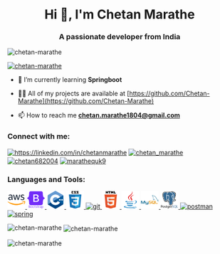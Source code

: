<h1 align="center">Hi 👋, I'm Chetan Marathe</h1>
<h3 align="center">A passionate developer from India</h3>

<p align="left"> <img src="https://komarev.com/ghpvc/?username=chetan-marathe&label=Profile%20views&color=0e75b6&style=flat" alt="chetan-marathe" /> </p>

<p align="left"> <a href="https://github.com/ryo-ma/github-profile-trophy"><img src="https://github-profile-trophy.vercel.app/?username=chetan-marathe" alt="chetan-marathe" /></a> </p>

- 🌱 I’m currently learning **Springboot**

- 👨‍💻 All of my projects are available at [https://github.com/Chetan-Marathe](https://github.com/Chetan-Marathe)

- 📫 How to reach me **chetan.marathe1804@gmail.com**

<h3 align="left">Connect with me:</h3>
<p align="left">
<a href="https://linkedin.com/in/https://linkedin.com/in/chetanmarathe" target="blank"><img align="center" src="https://raw.githubusercontent.com/rahuldkjain/github-profile-readme-generator/master/src/images/icons/Social/linked-in-alt.svg" alt="https://linkedin.com/in/chetanmarathe" height="30" width="40" /></a>
<a href="https://www.codechef.com/users/chetan_marathe" target="blank"><img align="center" src="https://cdn.jsdelivr.net/npm/simple-icons@3.1.0/icons/codechef.svg" alt="chetan_marathe" height="30" width="40" /></a>
<a href="https://www.leetcode.com/chetan682004" target="blank"><img align="center" src="https://raw.githubusercontent.com/rahuldkjain/github-profile-readme-generator/master/src/images/icons/Social/leet-code.svg" alt="chetan682004" height="30" width="40" /></a>
<a href="https://auth.geeksforgeeks.org/user/marathequk9" target="blank"><img align="center" src="https://raw.githubusercontent.com/rahuldkjain/github-profile-readme-generator/master/src/images/icons/Social/geeks-for-geeks.svg" alt="marathequk9" height="30" width="40" /></a>
</p>

<h3 align="left">Languages and Tools:</h3>
<p align="left"> <a href="https://aws.amazon.com" target="_blank" rel="noreferrer"> <img src="https://raw.githubusercontent.com/devicons/devicon/master/icons/amazonwebservices/amazonwebservices-original-wordmark.svg" alt="aws" width="40" height="40"/> </a> <a href="https://getbootstrap.com" target="_blank" rel="noreferrer"> <img src="https://raw.githubusercontent.com/devicons/devicon/master/icons/bootstrap/bootstrap-plain-wordmark.svg" alt="bootstrap" width="40" height="40"/> </a> <a href="https://www.w3schools.com/cpp/" target="_blank" rel="noreferrer"> <img src="https://raw.githubusercontent.com/devicons/devicon/master/icons/cplusplus/cplusplus-original.svg" alt="cplusplus" width="40" height="40"/> </a> <a href="https://www.w3schools.com/css/" target="_blank" rel="noreferrer"> <img src="https://raw.githubusercontent.com/devicons/devicon/master/icons/css3/css3-original-wordmark.svg" alt="css3" width="40" height="40"/> </a> <a href="https://git-scm.com/" target="_blank" rel="noreferrer"> <img src="https://www.vectorlogo.zone/logos/git-scm/git-scm-icon.svg" alt="git" width="40" height="40"/> </a> <a href="https://www.w3.org/html/" target="_blank" rel="noreferrer"> <img src="https://raw.githubusercontent.com/devicons/devicon/master/icons/html5/html5-original-wordmark.svg" alt="html5" width="40" height="40"/> </a> <a href="https://www.java.com" target="_blank" rel="noreferrer"> <img src="https://raw.githubusercontent.com/devicons/devicon/master/icons/java/java-original.svg" alt="java" width="40" height="40"/> </a> <a href="https://www.mysql.com/" target="_blank" rel="noreferrer"> <img src="https://raw.githubusercontent.com/devicons/devicon/master/icons/mysql/mysql-original-wordmark.svg" alt="mysql" width="40" height="40"/> </a> <a href="https://www.postgresql.org" target="_blank" rel="noreferrer"> <img src="https://raw.githubusercontent.com/devicons/devicon/master/icons/postgresql/postgresql-original-wordmark.svg" alt="postgresql" width="40" height="40"/> </a> <a href="https://postman.com" target="_blank" rel="noreferrer"> <img src="https://www.vectorlogo.zone/logos/getpostman/getpostman-icon.svg" alt="postman" width="40" height="40"/> </a> <a href="https://spring.io/" target="_blank" rel="noreferrer"> <img src="https://www.vectorlogo.zone/logos/springio/springio-icon.svg" alt="spring" width="40" height="40"/> </a> </p>

<p><img align="left" src="https://github-readme-stats.vercel.app/api/top-langs?username=chetan-marathe&show_icons=true&locale=en&layout=compact" alt="chetan-marathe" /></p>

<p>&nbsp;<img align="center" src="https://github-readme-stats.vercel.app/api?username=chetan-marathe&show_icons=true&locale=en" alt="chetan-marathe" /></p>

<p><img align="center" src="https://github-readme-streak-stats.herokuapp.com/?user=chetan-marathe&" alt="chetan-marathe" /></p>
